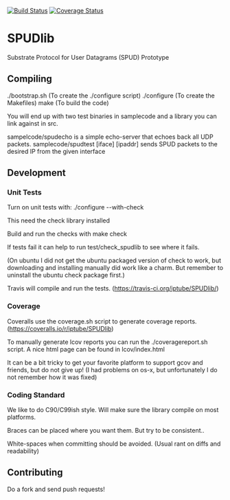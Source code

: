 [![Build Status](https://travis-ci.org/iptube/SPUDlib.svg?branch=master)](https://travis-ci.org/iptube/SPUDlib)
[![Coverage Status](https://coveralls.io/repos/iptube/SPUDlib/badge.svg?branch=master)](https://coveralls.io/r/iptube/SPUDlib?branch=master)
# SPUDlib
Substrate Protocol for User Datagrams (SPUD) Prototype

## Compiling

./bootstrap.sh   (To create the ./configure script)
./configure   (To create the Makefiles)
make          (To build the code)

You will end up with two test binaries in samplecode and a library you can link against in src.

sampelcode/spudecho is a simple echo-server that echoes back all UDP packets.
samplecode/spudtest [iface] [ipaddr] sends SPUD packets to the desired IP from the given interface

## Development

### Unit Tests
Turn on unit tests with:
./configure --with-check

This need the check library installed

Build and run the checks with
make check

If tests fail it can help to run
test/check_spudlib to see where it fails.

(On ubuntu I did not get the ubuntu packaged version of check to work, but downloading and installing manually did work like a charm. But remember to uninstall the ubuntu check package first.)

Travis will compile and run the tests.
(https://travis-ci.org/iptube/SPUDlib/)

### Coverage

Coveralls use the coverage.sh script to generate coverage reports.
(https://coveralls.io/r/iptube/SPUDlib)

To manually generate lcov reports you can run the ./coveragereport.sh script.
A nice html page can be found in lcov/index.html

It can be a bit tricky to get your favorite platform to support gcov and friends, but do not give up!
(I had problems on os-x, but unfortunately I do not remember how it was fixed)

### Coding Standard

We like to do C90/C99ish style. Will make sure the library compile on most platforms.

Braces can be placed where you want them. But try to be consistent..

White-spaces when committing should be avoided. (Usual rant on diffs and readability)

## Contributing

Do a fork and send push requests!
